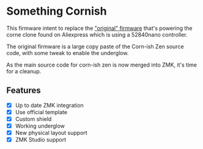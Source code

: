 # Something Cornish

This firmware intent to replace the ["original" firmware](https://github.com/a741725193/zmk-config-zen-2) that's powering the corne clone found on Aliexpress which is using a 52840nano controller.

The original firmware is a large copy paste of the Corn-ish Zen source code, with some tweak to enable the underglow.

As the main source code for corn-ish zen is now merged into ZMK, it's time for a cleanup.

## Features

- [x] Up to date ZMK integration
- [x] Use official template
- [x] Custom shield
- [x] Working underglow
- [x] New physical layout support
- [x] ZMK Studio support
